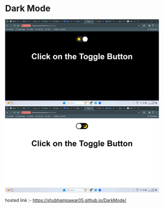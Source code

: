 # Dark Mode
![photo](./dark.png)
![photo](./light.png) 


hosted link :- https://shubhampawar05.github.io/DarkMode/
